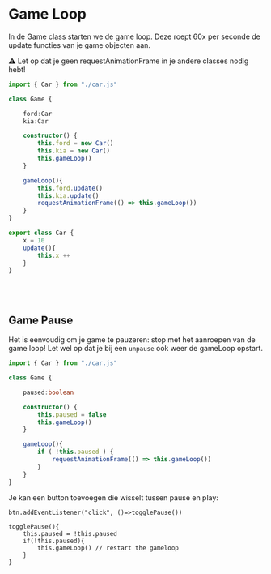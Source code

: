 # Game Loop

In de Game class starten we de game loop. Deze roept 60x per seconde de update functies van je game objecten aan. 

⚠️ Let op dat je geen requestAnimationFrame in je andere classes nodig hebt!

```typescript
import { Car } from "./car.js"

class Game {

    ford:Car
    kia:Car

    constructor() {
        this.ford = new Car()
        this.kia = new Car()
        this.gameLoop()
    }

    gameLoop(){
        this.ford.update()
        this.kia.update()
        requestAnimationFrame(() => this.gameLoop())
    }
}
```

```typescript
export class Car {
    x = 10
    update(){
        this.x ++
    }
}
```

<Br>
<Br>

## Game Pause

Het is eenvoudig om je game te pauzeren: stop met het aanroepen van de game loop! Let wel op dat je bij een `unpause` ook weer de gameLoop opstart.

```typescript
import { Car } from "./car.js"

class Game {

    paused:boolean

    constructor() {
        this.paused = false
        this.gameLoop()
    }

    gameLoop(){
        if ( !this.paused ) {
            requestAnimationFrame(() => this.gameLoop())
        }
    }
}
```
Je kan een button toevoegen die wisselt tussen pause en play:
```
btn.addEventListener("click", ()=>togglePause())

togglePause(){
    this.paused = !this.paused
    if(!this.paused){
        this.gameLoop() // restart the gameloop
    }
}
```

